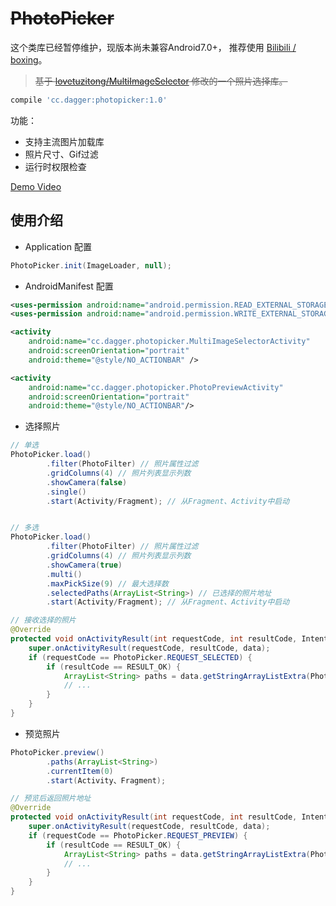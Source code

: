 # ~~PhotoPicker~~

这个类库已经暂停维护，现版本尚未兼容Android7.0+， 推荐使用 [Bilibili / boxing](https://github.com/Bilibili/boxing)。

> ~~基于 [lovetuzitong/MultiImageSelector](https://github.com/lovetuzitong/MultiImageSelector) 修改的一个照片选择库。~~

```gradle
compile 'cc.dagger:photopicker:1.0'
```


功能：

- 支持主流图片加载库
- 照片尺寸、Gif过滤
- 运行时权限检查

[Demo Video](http://weibo.com/p/230444d894c9d8478c595aa7ddb832084e4437)

## 使用介绍

- Application 配置

```java
PhotoPicker.init(ImageLoader, null);
```

- AndroidManifest 配置

```xml
<uses-permission android:name="android.permission.READ_EXTERNAL_STORAGE" />
<uses-permission android:name="android.permission.WRITE_EXTERNAL_STORAGE" />

<activity
    android:name="cc.dagger.photopicker.MultiImageSelectorActivity"
    android:screenOrientation="portrait"
    android:theme="@style/NO_ACTIONBAR" />

<activity
    android:name="cc.dagger.photopicker.PhotoPreviewActivity"
    android:screenOrientation="portrait"
    android:theme="@style/NO_ACTIONBAR"/>
```

- 选择照片

``` java
// 单选
PhotoPicker.load()
        .filter(PhotoFilter) // 照片属性过滤
        .gridColumns(4) // 照片列表显示列数
        .showCamera(false)
        .single()
        .start(Activity/Fragment); // 从Fragment、Activity中启动


// 多选
PhotoPicker.load()
        .filter(PhotoFilter) // 照片属性过滤
        .gridColumns(4) // 照片列表显示列数
        .showCamera(true)
        .multi()
        .maxPickSize(9) // 最大选择数
        .selectedPaths(ArrayList<String>) // 已选择的照片地址
        .start(Activity/Fragment); // 从Fragment、Activity中启动

// 接收选择的照片
@Override
protected void onActivityResult(int requestCode, int resultCode, Intent data) {
    super.onActivityResult(requestCode, resultCode, data);
    if (requestCode == PhotoPicker.REQUEST_SELECTED) {
        if (resultCode == RESULT_OK) {
            ArrayList<String> paths = data.getStringArrayListExtra(PhotoPicker.EXTRA_RESULT);
            // ...
        }
    }
}
```

- 预览照片

```java
PhotoPicker.preview()
        .paths(ArrayList<String>)
        .currentItem(0)
        .start(Activity、Fragment);

// 预览后返回照片地址
@Override
protected void onActivityResult(int requestCode, int resultCode, Intent data) {
    super.onActivityResult(requestCode, resultCode, data);
    if (requestCode == PhotoPicker.REQUEST_PREVIEW) {
        if (resultCode == RESULT_OK) {
            ArrayList<String> paths = data.getStringArrayListExtra(PhotoPicker.PATHS);
            // ...
        }
    }
}
```
